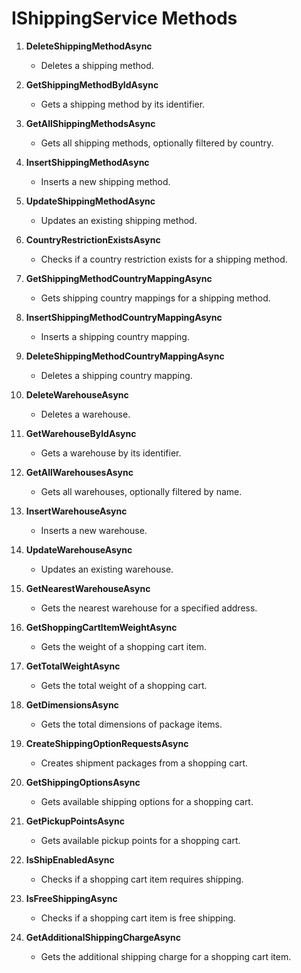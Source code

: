 # IShippingService Methods

1. **DeleteShippingMethodAsync**
   - Deletes a shipping method.

2. **GetShippingMethodByIdAsync**
   - Gets a shipping method by its identifier.

3. **GetAllShippingMethodsAsync**
   - Gets all shipping methods, optionally filtered by country.

4. **InsertShippingMethodAsync**
   - Inserts a new shipping method.

5. **UpdateShippingMethodAsync**
   - Updates an existing shipping method.

6. **CountryRestrictionExistsAsync**
   - Checks if a country restriction exists for a shipping method.

7. **GetShippingMethodCountryMappingAsync**
   - Gets shipping country mappings for a shipping method.

8. **InsertShippingMethodCountryMappingAsync**
   - Inserts a shipping country mapping.

9. **DeleteShippingMethodCountryMappingAsync**
   - Deletes a shipping country mapping.

10. **DeleteWarehouseAsync**
    - Deletes a warehouse.

11. **GetWarehouseByIdAsync**
    - Gets a warehouse by its identifier.

12. **GetAllWarehousesAsync**
    - Gets all warehouses, optionally filtered by name.

13. **InsertWarehouseAsync**
    - Inserts a new warehouse.

14. **UpdateWarehouseAsync**
    - Updates an existing warehouse.

15. **GetNearestWarehouseAsync**
    - Gets the nearest warehouse for a specified address.

16. **GetShoppingCartItemWeightAsync**
    - Gets the weight of a shopping cart item.

17. **GetTotalWeightAsync**
    - Gets the total weight of a shopping cart.

18. **GetDimensionsAsync**
    - Gets the total dimensions of package items.

19. **CreateShippingOptionRequestsAsync**
    - Creates shipment packages from a shopping cart.

20. **GetShippingOptionsAsync**
    - Gets available shipping options for a shopping cart.

21. **GetPickupPointsAsync**
    - Gets available pickup points for a shopping cart.

22. **IsShipEnabledAsync**
    - Checks if a shopping cart item requires shipping.

23. **IsFreeShippingAsync**
    - Checks if a shopping cart item is free shipping.

24. **GetAdditionalShippingChargeAsync**
    - Gets the additional shipping charge for a shopping cart item.
